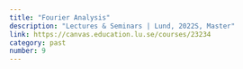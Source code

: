 ```yaml
---
title: "Fourier Analysis"
description: "Lectures & Seminars | Lund, 2022S, Master"
link: https://canvas.education.lu.se/courses/23234
category: past
number: 9
---
```

